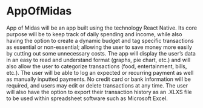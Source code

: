 # AppOfMidas
App of Midas will be an app built using the technology React Native. Its core purpose will be to keep track of daily spending and income, while also having the option to create a dynamic budget and tag specific transactions as essential or non-essential; allowing the user to save money more easily by cutting out some unnecessary costs. The app will display the user’s data in an easy to read and understand format (graphs, pie chart, etc.) and will also allow the user to categorize transactions (food, entertainment, bills, etc.). The user will be able to log an expected or recurring payment as well as manually inputted payments. No credit card or bank information will be required, and users may edit or delete transactions at any time. The user will also have the option to export their transaction history as an .XLXS file to be used within spreadsheet software such as Microsoft Excel.
